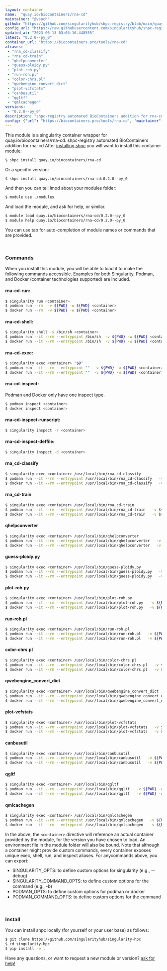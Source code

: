 ```yaml
---
layout: container
name:  "quay.io/biocontainers/rna-cd"
maintainer: "@vsoch"
github: "https://github.com/singularityhub/shpc-registry/blob/main/quay.io/biocontainers/rna-cd/container.yaml"
config_url: "https://raw.githubusercontent.com/singularityhub/shpc-registry/main/quay.io/biocontainers/rna-cd/container.yaml"
updated_at: "2023-06-13 03:03:16.448555"
latest: "0.2.0--py_0"
container_url: "https://biocontainers.pro/tools/rna-cd"
aliases:
 - "rna_cd-classify"
 - "rna_cd-train"
 - "qhelpconverter"
 - "guess-ploidy.py"
 - "plot-roh.py"
 - "run-roh.pl"
 - "color-chrs.pl"
 - "qwebengine_convert_dict"
 - "plot-vcfstats"
 - "canbusutil"
 - "qgltf"
 - "qmlcachegen"
versions:
 - "0.2.0--py_0"
description: "shpc-registry automated BioContainers addition for rna-cd"
config: {"url": "https://biocontainers.pro/tools/rna-cd", "maintainer": "@vsoch", "description": "shpc-registry automated BioContainers addition for rna-cd", "latest": {"0.2.0--py_0": "sha256:3f708d845e8ecbe4083e57dc87163e83827d77e996d6c674a7eb9caf5ca3a09a"}, "tags": {"0.2.0--py_0": "sha256:3f708d845e8ecbe4083e57dc87163e83827d77e996d6c674a7eb9caf5ca3a09a"}, "docker": "quay.io/biocontainers/rna-cd", "aliases": {"rna_cd-classify": "/usr/local/bin/rna_cd-classify", "rna_cd-train": "/usr/local/bin/rna_cd-train", "qhelpconverter": "/usr/local/bin/qhelpconverter", "guess-ploidy.py": "/usr/local/bin/guess-ploidy.py", "plot-roh.py": "/usr/local/bin/plot-roh.py", "run-roh.pl": "/usr/local/bin/run-roh.pl", "color-chrs.pl": "/usr/local/bin/color-chrs.pl", "qwebengine_convert_dict": "/usr/local/bin/qwebengine_convert_dict", "plot-vcfstats": "/usr/local/bin/plot-vcfstats", "canbusutil": "/usr/local/bin/canbusutil", "qgltf": "/usr/local/bin/qgltf", "qmlcachegen": "/usr/local/bin/qmlcachegen"}}
---
```


This module is a singularity container wrapper for quay.io/biocontainers/rna-cd.
shpc-registry automated BioContainers addition for rna-cd
After [installing shpc](#install) you will want to install this container module:


```bash
$ shpc install quay.io/biocontainers/rna-cd
```

Or a specific version:

```bash
$ shpc install quay.io/biocontainers/rna-cd:0.2.0--py_0
```

And then you can tell lmod about your modules folder:

```bash
$ module use ./modules
```

And load the module, and ask for help, or similar.

```bash
$ module load quay.io/biocontainers/rna-cd/0.2.0--py_0
$ module help quay.io/biocontainers/rna-cd/0.2.0--py_0
```

You can use tab for auto-completion of module names or commands that are provided.

<br>

### Commands

When you install this module, you will be able to load it to make the following commands accessible.
Examples for both Singularity, Podman, and Docker (container technologies supported) are included.

#### rna-cd-run:

```bash
$ singularity run <container>
$ podman run --rm  -v ${PWD} -w ${PWD} <container>
$ docker run --rm  -v ${PWD} -w ${PWD} <container>
```

#### rna-cd-shell:

```bash
$ singularity shell -s /bin/sh <container>
$ podman run --it --rm --entrypoint /bin/sh  -v ${PWD} -w ${PWD} <container>
$ docker run --it --rm --entrypoint /bin/sh  -v ${PWD} -w ${PWD} <container>
```

#### rna-cd-exec:

```bash
$ singularity exec <container> "$@"
$ podman run --it --rm --entrypoint ""  -v ${PWD} -w ${PWD} <container> "$@"
$ docker run --it --rm --entrypoint ""  -v ${PWD} -w ${PWD} <container> "$@"
```

#### rna-cd-inspect:

Podman and Docker only have one inspect type.

```bash
$ podman inspect <container>
$ docker inspect <container>
```

#### rna-cd-inspect-runscript:

```bash
$ singularity inspect -r <container>
```

#### rna-cd-inspect-deffile:

```bash
$ singularity inspect -d <container>
```


#### rna_cd-classify

```bash
$ singularity exec <container> /usr/local/bin/rna_cd-classify
$ podman run --it --rm --entrypoint /usr/local/bin/rna_cd-classify   -v ${PWD} -w ${PWD} <container> -c " $@"
$ docker run --it --rm --entrypoint /usr/local/bin/rna_cd-classify   -v ${PWD} -w ${PWD} <container> -c " $@"
```


#### rna_cd-train

```bash
$ singularity exec <container> /usr/local/bin/rna_cd-train
$ podman run --it --rm --entrypoint /usr/local/bin/rna_cd-train   -v ${PWD} -w ${PWD} <container> -c " $@"
$ docker run --it --rm --entrypoint /usr/local/bin/rna_cd-train   -v ${PWD} -w ${PWD} <container> -c " $@"
```


#### qhelpconverter

```bash
$ singularity exec <container> /usr/local/bin/qhelpconverter
$ podman run --it --rm --entrypoint /usr/local/bin/qhelpconverter   -v ${PWD} -w ${PWD} <container> -c " $@"
$ docker run --it --rm --entrypoint /usr/local/bin/qhelpconverter   -v ${PWD} -w ${PWD} <container> -c " $@"
```


#### guess-ploidy.py

```bash
$ singularity exec <container> /usr/local/bin/guess-ploidy.py
$ podman run --it --rm --entrypoint /usr/local/bin/guess-ploidy.py   -v ${PWD} -w ${PWD} <container> -c " $@"
$ docker run --it --rm --entrypoint /usr/local/bin/guess-ploidy.py   -v ${PWD} -w ${PWD} <container> -c " $@"
```


#### plot-roh.py

```bash
$ singularity exec <container> /usr/local/bin/plot-roh.py
$ podman run --it --rm --entrypoint /usr/local/bin/plot-roh.py   -v ${PWD} -w ${PWD} <container> -c " $@"
$ docker run --it --rm --entrypoint /usr/local/bin/plot-roh.py   -v ${PWD} -w ${PWD} <container> -c " $@"
```


#### run-roh.pl

```bash
$ singularity exec <container> /usr/local/bin/run-roh.pl
$ podman run --it --rm --entrypoint /usr/local/bin/run-roh.pl   -v ${PWD} -w ${PWD} <container> -c " $@"
$ docker run --it --rm --entrypoint /usr/local/bin/run-roh.pl   -v ${PWD} -w ${PWD} <container> -c " $@"
```


#### color-chrs.pl

```bash
$ singularity exec <container> /usr/local/bin/color-chrs.pl
$ podman run --it --rm --entrypoint /usr/local/bin/color-chrs.pl   -v ${PWD} -w ${PWD} <container> -c " $@"
$ docker run --it --rm --entrypoint /usr/local/bin/color-chrs.pl   -v ${PWD} -w ${PWD} <container> -c " $@"
```


#### qwebengine_convert_dict

```bash
$ singularity exec <container> /usr/local/bin/qwebengine_convert_dict
$ podman run --it --rm --entrypoint /usr/local/bin/qwebengine_convert_dict   -v ${PWD} -w ${PWD} <container> -c " $@"
$ docker run --it --rm --entrypoint /usr/local/bin/qwebengine_convert_dict   -v ${PWD} -w ${PWD} <container> -c " $@"
```


#### plot-vcfstats

```bash
$ singularity exec <container> /usr/local/bin/plot-vcfstats
$ podman run --it --rm --entrypoint /usr/local/bin/plot-vcfstats   -v ${PWD} -w ${PWD} <container> -c " $@"
$ docker run --it --rm --entrypoint /usr/local/bin/plot-vcfstats   -v ${PWD} -w ${PWD} <container> -c " $@"
```


#### canbusutil

```bash
$ singularity exec <container> /usr/local/bin/canbusutil
$ podman run --it --rm --entrypoint /usr/local/bin/canbusutil   -v ${PWD} -w ${PWD} <container> -c " $@"
$ docker run --it --rm --entrypoint /usr/local/bin/canbusutil   -v ${PWD} -w ${PWD} <container> -c " $@"
```


#### qgltf

```bash
$ singularity exec <container> /usr/local/bin/qgltf
$ podman run --it --rm --entrypoint /usr/local/bin/qgltf   -v ${PWD} -w ${PWD} <container> -c " $@"
$ docker run --it --rm --entrypoint /usr/local/bin/qgltf   -v ${PWD} -w ${PWD} <container> -c " $@"
```


#### qmlcachegen

```bash
$ singularity exec <container> /usr/local/bin/qmlcachegen
$ podman run --it --rm --entrypoint /usr/local/bin/qmlcachegen   -v ${PWD} -w ${PWD} <container> -c " $@"
$ docker run --it --rm --entrypoint /usr/local/bin/qmlcachegen   -v ${PWD} -w ${PWD} <container> -c " $@"
```



In the above, the `<container>` directive will reference an actual container provided
by the module, for the version you have chosen to load. An environment file in the
module folder will also be bound. Note that although a container
might provide custom commands, every container exposes unique exec, shell, run, and
inspect aliases. For anycommands above, you can export:

 - SINGULARITY_OPTS: to define custom options for singularity (e.g., --debug)
 - SINGULARITY_COMMAND_OPTS: to define custom options for the command (e.g., -b)
 - PODMAN_OPTS: to define custom options for podman or docker
 - PODMAN_COMMAND_OPTS: to define custom options for the command

<br>

### Install

You can install shpc locally (for yourself or your user base) as follows:

```bash
$ git clone https://github.com/singularityhub/singularity-hpc
$ cd singularity-hpc
$ pip install -e .
```

Have any questions, or want to request a new module or version? [ask for help!](https://github.com/singularityhub/singularity-hpc/issues)